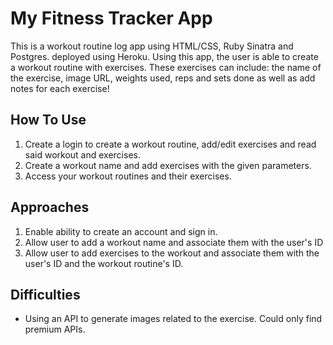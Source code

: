 # My Fitness Tracker App
This is a workout routine log app using HTML/CSS, Ruby Sinatra and Postgres. deployed using Heroku.
Using this app, the user is able to create a workout routine with exercises. These exercises can include:
the name of the exercise, image URL, weights used, reps and sets done as well as add notes for each exercise!

## How To Use
1. Create a login to create a workout routine, add/edit exercises and read said workout and exercises.
2. Create a workout name and add exercises with the given parameters.
3. Access your workout routines and their exercises.

## Approaches
1. Enable ability to create an account and sign in.
2. Allow user to add a workout name and associate them with the user's ID
3. Allow user to add exercises to the workout and associate them with the user's ID and the workout routine's ID.

## Difficulties
- Using an API to generate images related to the exercise. Could only find premium APIs.